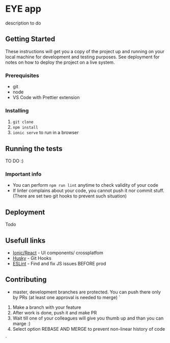 # EYE app

description to do

## Getting Started

These instructions will get you a copy of the project up and running on your local machine for development and testing purposes. See deployment for notes on how to deploy the project on a live system.

### Prerequisites

 - git
 - node 
 - VS Code with Prettier extension


### Installing

 1. `git clone`
 2. `npm install`
 3. `ionic serve` to run in a browser

## Running the tests

TO DO :)

### Important info

* You can perform `npm run lint` anytime to check validity of your code
* If linter complains about your code, you cannot push it nor commit stuff. (There are set two git hooks to prevent such situation) 

## Deployment

Todo

## Usefull links

* [Ionic/React](https://ionicframework.com/docs/react) - UI components/ crossplatfom 
* [Husky](https://github.com/typicode/husky) - Git Hooks
* [ESLint](https://eslint.org) - Find and fix JS issues BEFORE prod

## Contributing

* master, development branches are protected. You can push there only by PRs (at least one approval is needed to merge)
`
1. Make a branch with your feature 
2. After work is done, push it and make PR
3. Wait till one of your colleagues will give you thumb up and than you can marge :)
4. Select option REBASE AND MERGE to prevent non-linear history of code

`
